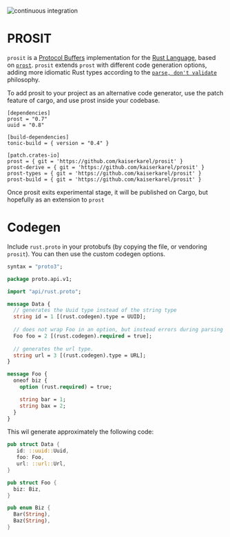![continuous integration](https://github.com/kaiserkarel/prosit/workflows/continuous%20integration/badge.svg)

# PROSIT

`prosit` is a [Protocol Buffers](https://developers.google.com/protocol-buffers/)
implementation for the [Rust Language](https://www.rust-lang.org/), based on [`prost`](https://github.com/danburkert/prost).
`prosit` extends `prost` with different code generation options, adding more idiomatic Rust types according to the [`parse, don't validate`](https://lexi-lambda.github.io/blog/2019/11/05/parse-don-t-validate/) philosophy.

To add prosit to your project as an alternative code generator, use the patch feature of cargo, and use prost inside your codebase.

```
[dependencies]
prost = "0.7"
uuid = "0.8"

[build-dependencies]
tonic-build = { version = "0.4" }

[patch.crates-io]
prost = { git = 'https://github.com/kaiserkarel/prosit' }
prost-derive = { git = 'https://github.com/kaiserkarel/prosit' }
prost-types = { git = 'https://github.com/kaiserkarel/prosit' }
prost-build = { git = 'https://github.com/kaiserkarel/prosit' }
```

Once prosit exits experimental stage, it will be published on Cargo, but hopefully as an extension to `prost`

# Codegen
Include `rust.proto` in your protobufs (by copying the file, or vendoring `prosit`). You can then use the custom codegen options.

```proto
syntax = "proto3";

package proto.api.v1;

import "api/rust.proto";

message Data {
  // generates the Uuid type instead of the string type
  string id = 1 [(rust.codegen).type = UUID];
  
  // does not wrap Foo in an option, but instead errors during parsing if foo is missing.
  Foo foo = 2 [(rust.codegen).required = true];
  
  // generates the url type.
  string url = 3 [(rust.codegen).type = URL];
}

message Foo {
  oneof biz {
    option (rust.required) = true;

    string bar = 1;
    string bax = 2;
  }
}
```

This wil generate approximately the following code:

```rust
pub struct Data {
   id: ::uuid::Uuid,
   foo: Foo,
   url: ::url::Url,
}

pub struct Foo {
  biz: Biz,
}

pub enum Biz {
  Bar(String),
  Baz(String),
}
```

